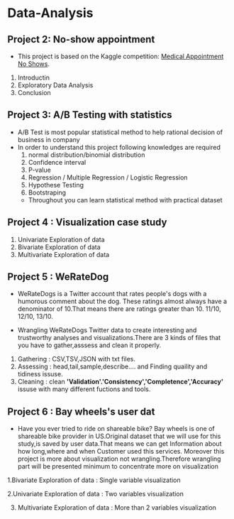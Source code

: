 # Data-Analysis 

## Project 2: No-show appointment 
- This project is based on the Kaggle competition: [Medical Appointment No Shows](https://www.kaggle.com/joniarroba/noshowappointments).

1. Introductin 
2. Exploratory Data Analysis
3. Conclusion

## Project 3: A/B Testing with statistics
- A/B Test is most popular statistical method to help rational decision of business in company
- In order to understand this project following knowledges are required
  1. normal distribution/binomial distribution 
  2. Confidence interval 
  3. P-value
  4. Regression / Multiple Regression / Logistic Regression 
  5. Hypothese Testing 
  6. Bootstraping 
  - Throughout you can learn statistical method with practical dataset


## Project 4 : Visualization case study 
  
1. Univariate Exploration of data 
2. Bivariate Exploration of data
3. Multivariate Exploration of data
 

## Project 5 : WeRateDog 
- WeRateDogs is a Twitter account that rates people's dogs with a humorous comment about the dog. These ratings almost always have a     denominator of 10.That means there are ratings greater than 10. 11/10, 12/10, 13/10.

- Wrangling WeRateDogs Twitter data to create interesting and trustworthy analyses and visualizations.There are 3 kinds of files that you have to gather,asssess and clean it properly.

1. Gathering : CSV,TSV,JSON with txt files. 
2. Assessing : head,tail,sample,describe.... and Finding quaility and tidiness issuse. 
3. Cleaning : clean **'Validation'.'Consistency','Completence','Accuracy'** issuse with many different fuctions and tools.

## Project 6 : Bay wheels's user dat 
 
- Have you ever tried to ride on shareable bike? Bay wheels is one of shareable bike provider in US.Original dataset that we will use for this study,is saved by user data.That means we can get Information about how long,where and when Customer used this services. Moreover this project is more about visualization not wrangling.Therefore wrangling part will be presented minimum to concentrate more on visualization 

1.Bivariate Exploration of data :  Single variable visualization

2.Univariate Exploration of data : Two variables visualization

3. Multivariate Exploration of data : More than 2 variables visualization
 

